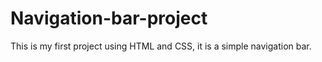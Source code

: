# Navigation-bar-project
This is my first project using HTML and CSS, it is a simple navigation bar.
